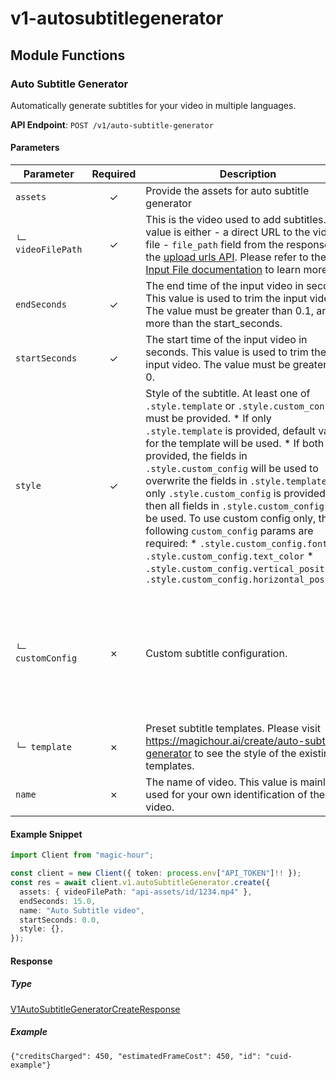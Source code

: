 # v1-autosubtitlegenerator

## Module Functions
### Auto Subtitle Generator <a name="create"></a>

Automatically generate subtitles for your video in multiple languages.

**API Endpoint**: `POST /v1/auto-subtitle-generator`

#### Parameters

| Parameter | Required | Description | Example |
|-----------|:--------:|-------------|--------|
| `assets` | ✓ | Provide the assets for auto subtitle generator | `{"videoFilePath": "api-assets/id/1234.mp4"}` |
| `└─ videoFilePath` | ✓ | This is the video used to add subtitles. This value is either - a direct URL to the video file - `file_path` field from the response of the [upload urls API](https://docs.magichour.ai/api-reference/files/generate-asset-upload-urls).  Please refer to the [Input File documentation](https://docs.magichour.ai/api-reference/files/generate-asset-upload-urls#input-file) to learn more.  | `"api-assets/id/1234.mp4"` |
| `endSeconds` | ✓ | The end time of the input video in seconds. This value is used to trim the input video. The value must be greater than 0.1, and more than the start_seconds. | `15.0` |
| `startSeconds` | ✓ | The start time of the input video in seconds. This value is used to trim the input video. The value must be greater than 0. | `0.0` |
| `style` | ✓ | Style of the subtitle. At least one of `.style.template` or `.style.custom_config` must be provided.  * If only `.style.template` is provided, default values for the template will be used. * If both are provided, the fields in `.style.custom_config` will be used to overwrite the fields in `.style.template`. * If only `.style.custom_config` is provided, then all fields in `.style.custom_config` will be used.  To use custom config only, the following `custom_config` params are required: * `.style.custom_config.font` * `.style.custom_config.text_color` * `.style.custom_config.vertical_position` * `.style.custom_config.horizontal_position`  | `{}` |
| `└─ customConfig` | ✗ | Custom subtitle configuration. | `{"font": "Noto Sans", "fontSize": 24.0, "fontStyle": "normal", "highlightedTextColor": "#FFD700", "horizontalPosition": "center", "strokeColor": "#000000", "strokeWidth": 1.0, "textColor": "#FFFFFF", "verticalPosition": "bottom"}` |
| `└─ template` | ✗ | Preset subtitle templates. Please visit https://magichour.ai/create/auto-subtitle-generator to see the style of the existing templates. | `"cinematic"` |
| `name` | ✗ | The name of video. This value is mainly used for your own identification of the video. | `"Auto Subtitle video"` |

#### Example Snippet

```typescript
import Client from "magic-hour";

const client = new Client({ token: process.env["API_TOKEN"]!! });
const res = await client.v1.autoSubtitleGenerator.create({
  assets: { videoFilePath: "api-assets/id/1234.mp4" },
  endSeconds: 15.0,
  name: "Auto Subtitle video",
  startSeconds: 0.0,
  style: {},
});

```

#### Response

##### Type
[V1AutoSubtitleGeneratorCreateResponse](/src/types/v1-auto-subtitle-generator-create-response.ts)

##### Example
`{"creditsCharged": 450, "estimatedFrameCost": 450, "id": "cuid-example"}`

